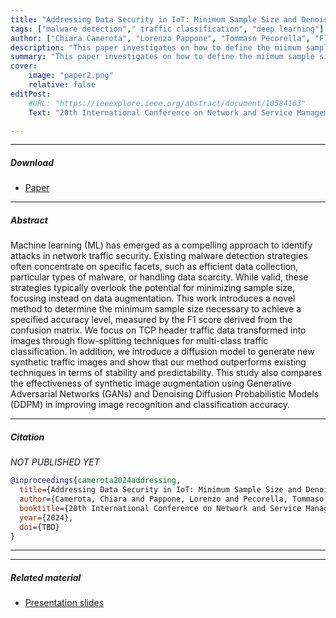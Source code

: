 ```yaml
---
title: "Addressing Data Security in IoT: Minimum Sample Size and Denoising Diffusion Models for Improved Malware Detection" 
tags: ["malware detection"," traffic classification", "deep learning"]
author: ["Chiara Camerota", "Lorenzo Pappone", "Tommaso Pecorella", "Flavio Esposito"]
description: "This paper investigates on how to define the miimum sample siz and improving the data agumentation for Traffic Images. Published 20th International Conference on Network and Service Management, 2024." 
summary: "This paper investigates on how to define the miimum sample siz and improving the data agumentation for Traffic Images." 
cover:
    image: "paper2.png"
    relative: false
editPost:
    #URL: "https://ieeexplore.ieee.org/abstract/document/10584163"
    Text: "20th International Conference on Network and Service Management"

---
```


---

##### Download

+ [Paper](paperSampe.pdf)

---

##### Abstract

Machine learning (ML) has emerged as a compelling approach to identify attacks in network traffic security. 
Existing malware detection strategies often concentrate on specific facets, such as efficient data collection, particular types of malware, or handling data scarcity. While valid, these strategies typically overlook the potential for minimizing sample size, focusing instead on data augmentation. This work introduces a novel method to determine the minimum sample size necessary to achieve a specified accuracy level, measured by the F1 score derived from the confusion matrix. We focus on TCP header traffic data transformed into images through flow-splitting techniques for multi-class traffic classification. In addition, we introduce a diffusion model to generate new synthetic traffic images and show that our method outperforms existing techniques in terms of stability and predictability. This study also compares the effectiveness of synthetic image augmentation using Generative Adversarial Networks (GANs) and Denoising Diffusion Probabilistic Models (DDPM) in improving image recognition and classification accuracy. 

---


##### Citation

*NOT PUBLISHED YET*

```BibTeX
@inproceedings{camerota2024addressing,
  title={Addressing Data Security in IoT: Minimum Sample Size and Denoising Diffusion Models for Improved Malware Detection},
  author={Camerota, Chiara and Pappone, Lorenzo and Pecorella, Tommaso and Esposito, Flavio},
  booktitle={20th International Conference on Network and Service Management},
  year={2024},
  doi={TBD}
}
```

---
---
##### Related material

+ [Presentation slides](PRes.pdf)

